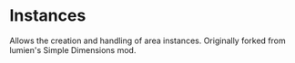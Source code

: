 # Instances
Allows the creation and handling of area instances.  Originally forked from lumien's Simple Dimensions mod.

